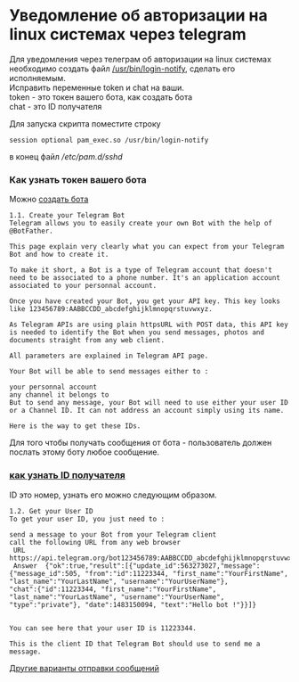 # Уведомление об авторизации на linux системах через telegram
Для уведомления через телеграм об авторизации на linux системах необходимо создать файл [/usr/bin/login-notify](login-notify), сделать его исполняемым.  
Исправить переменные token и chat на ваши.  
token - это токен вашего бота, как создать бота  
chat - это ID получателя  

Для запуска скрипта поместите строку 
```
session optional pam_exec.so /usr/bin/login-notify
```
в конец файл */etc/pam.d/sshd*


### Как узнать токен вашего бота
Можно [создать бота](http://bernaerts.dyndns.org/linux/75-debian/351-debian-send-telegram-notification#create_your_telegram_bot)
```
1.1. Create your Telegram Bot
Telegram allows you to easily create your own Bot with the help of @BotFather.

This page explain very clearly what you can expect from your Telegram Bot and how to create it.

To make it short, a Bot is a type of Telegram account that doesn't need to be associated to a phone number. It's an application account associated to your personnal account.

Once you have created your Bot, you get your API key. This key looks like 123456789:AABBCCDD_abcdefghijklmnopqrstuvwxyz.

As Telegram APIs are using plain httpsURL with POST data, this API key is needed to identify the Bot when you send messages, photos and documents straight from any web client.

All parameters are explained in Telegram API page.

Your Bot will be able to send messages either to :

your personnal account
any channel it belongs to
But to send any message, your Bot will need to use either your user ID or a Channel ID. It can not address an account simply using its name.

Here is the way to get these IDs.
```
Для того чтобы получать сообщения от бота - пользователь должен послать этому боту любое сообщение.

 ### [как узнать ID получателя](http://bernaerts.dyndns.org/linux/75-debian/351-debian-send-telegram-notification#h1-2-get-your-user-id)  
ID это номер, узнать его можно следующим образом.
```
1.2. Get your User ID
To get your user ID, you just need to :

send a message to your Bot from your Telegram client
call the following URL from any web browser
 URL	 https://api.telegram.org/bot123456789:AABBCCDD_abcdefghijklmnopqrstuvwxyz/getUpdates
 Answer	 {"ok":true,"result":[{"update_id":563273027,"message":{"message_id":505, "from":"id":11223344, "first_name":"YourFirstName", "last_name":"YourLastName", "username":"YourUserName"},
"chat":{"id":11223344, "first_name":"YourFirstName", "last_name":"YourLastName", "username":"YourUserName", "type":"private"}, "date":1483150094, "text":"Hello bot !"}}]}
 

You can see here that your user ID is 11223344.

This is the client ID that Telegram Bot should use to send me a message.
```

[Другие варианты отправки сообщений](http://bernaerts.dyndns.org/linux/75-debian/351-debian-send-telegram-notification)
